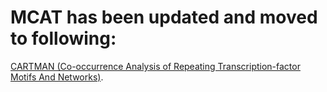 
# MCAT has been updated and moved to following:

[CARTMAN (Co-occurrence Analysis of Repeating Transcription-factor Motifs And Networks)](https://github.com/psaisan/CARTMAN).

